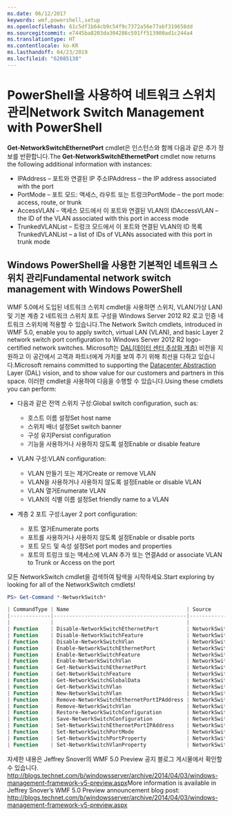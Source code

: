 ```yaml
---
ms.date: 06/12/2017
keywords: wmf,powershell,setup
ms.openlocfilehash: 61c5df1b64cb9c54f9c7372a56e77abf319658dd
ms.sourcegitcommit: e7445ba8203da304286c591ff513900ad1c244a4
ms.translationtype: HT
ms.contentlocale: ko-KR
ms.lasthandoff: 04/23/2019
ms.locfileid: "62085138"
---
```

# <a name="network-switch-management-with-powershell"></a><span data-ttu-id="ff914-102">PowerShell을 사용하여 네트워크 스위치 관리</span><span class="sxs-lookup"><span data-stu-id="ff914-102">Network Switch Management with PowerShell</span></span>

<span data-ttu-id="ff914-103">**Get-NetworkSwitchEthernetPort** cmdlet은 인스턴스와 함께 다음과 같은 추가 정보를 반환합니다.</span><span class="sxs-lookup"><span data-stu-id="ff914-103">The **Get-NetworkSwitchEthernetPort** cmdlet now returns the following additional information with instances:</span></span>

- <span data-ttu-id="ff914-104">IPAddress – 포트와 연결된 IP 주소</span><span class="sxs-lookup"><span data-stu-id="ff914-104">IPAddress – the IP address associated with the port</span></span>
- <span data-ttu-id="ff914-105">PortMode – 포트 모드: 액세스, 라우트 또는 트렁크</span><span class="sxs-lookup"><span data-stu-id="ff914-105">PortMode – the port mode: access, route, or trunk</span></span>
- <span data-ttu-id="ff914-106">AccessVLAN – 액세스 모드에서 이 포트와 연결된 VLAN의 ID</span><span class="sxs-lookup"><span data-stu-id="ff914-106">AccessVLAN – the ID of the VLAN associated with this port in access mode</span></span>
- <span data-ttu-id="ff914-107">TrunkedVLANList – 트렁크 모드에서 이 포트와 연결된 VLAN의 ID 목록</span><span class="sxs-lookup"><span data-stu-id="ff914-107">TrunkedVLANList – a list of IDs of VLANs associated with this port in trunk mode</span></span>

## <a name="fundamental-network-switch-management-with-windows-powershell"></a><span data-ttu-id="ff914-108">Windows PowerShell을 사용한 기본적인 네트워크 스위치 관리</span><span class="sxs-lookup"><span data-stu-id="ff914-108">Fundamental network switch management with Windows PowerShell</span></span>

<span data-ttu-id="ff914-109">WMF 5.0에서 도입된 네트워크 스위치 cmdlet을 사용하면 스위치, VLAN(가상 LAN) 및 기본 계층 2 네트워크 스위치 포트 구성을 Windows Server 2012 R2 로고 인증 네트워크 스위치에 적용할 수 있습니다.</span><span class="sxs-lookup"><span data-stu-id="ff914-109">The Network Switch cmdlets, introduced in WMF 5.0, enable you to apply switch, virtual LAN (VLAN), and basic Layer 2 network switch port configuration to Windows Server 2012 R2 logo-certified network switches.</span></span> <span data-ttu-id="ff914-110">Microsoft는 [DAL(데이터 센터 추상화 계층)](http://technet.microsoft.com/cloud/dal.aspx) 비전을 지원하고 이 공간에서 고객과 파트너에게 가치를 보여 주기 위해 최선을 다하고 있습니다.</span><span class="sxs-lookup"><span data-stu-id="ff914-110">Microsoft remains committed to supporting the [Datacenter Abstraction](http://technet.microsoft.com/cloud/dal.aspx) Layer (DAL) vision, and to show value for our customers and partners in this space.</span></span> <span data-ttu-id="ff914-111">이러한 cmdlet을 사용하여 다음을 수행할 수 있습니다.</span><span class="sxs-lookup"><span data-stu-id="ff914-111">Using these cmdlets you can perform:</span></span>

- <span data-ttu-id="ff914-112">다음과 같은 전역 스위치 구성:</span><span class="sxs-lookup"><span data-stu-id="ff914-112">Global switch configuration, such as:</span></span>
    - <span data-ttu-id="ff914-113">호스트 이름 설정</span><span class="sxs-lookup"><span data-stu-id="ff914-113">Set host name</span></span>
    - <span data-ttu-id="ff914-114">스위치 배너 설정</span><span class="sxs-lookup"><span data-stu-id="ff914-114">Set switch banner</span></span>
    - <span data-ttu-id="ff914-115">구성 유지</span><span class="sxs-lookup"><span data-stu-id="ff914-115">Persist configuration</span></span>
    - <span data-ttu-id="ff914-116">기능을 사용하거나 사용하지 않도록 설정</span><span class="sxs-lookup"><span data-stu-id="ff914-116">Enable or disable feature</span></span>

- <span data-ttu-id="ff914-117">VLAN 구성:</span><span class="sxs-lookup"><span data-stu-id="ff914-117">VLAN configuration:</span></span>
    - <span data-ttu-id="ff914-118">VLAN 만들기 또는 제거</span><span class="sxs-lookup"><span data-stu-id="ff914-118">Create or remove VLAN</span></span>
    - <span data-ttu-id="ff914-119">VLAN을 사용하거나 사용하지 않도록 설정</span><span class="sxs-lookup"><span data-stu-id="ff914-119">Enable or disable VLAN</span></span>
    - <span data-ttu-id="ff914-120">VLAN 열거</span><span class="sxs-lookup"><span data-stu-id="ff914-120">Enumerate VLAN</span></span>
    - <span data-ttu-id="ff914-121">VLAN의 식별 이름 설정</span><span class="sxs-lookup"><span data-stu-id="ff914-121">Set friendly name to a VLAN</span></span>

- <span data-ttu-id="ff914-122">계층 2 포트 구성:</span><span class="sxs-lookup"><span data-stu-id="ff914-122">Layer 2 port configuration:</span></span>
    - <span data-ttu-id="ff914-123">포트 열거</span><span class="sxs-lookup"><span data-stu-id="ff914-123">Enumerate ports</span></span>
    - <span data-ttu-id="ff914-124">포트를 사용하거나 사용하지 않도록 설정</span><span class="sxs-lookup"><span data-stu-id="ff914-124">Enable or disable ports</span></span>
    - <span data-ttu-id="ff914-125">포트 모드 및 속성 설정</span><span class="sxs-lookup"><span data-stu-id="ff914-125">Set port modes and properties</span></span>
    - <span data-ttu-id="ff914-126">포트의 트렁크 또는 액세스에 VLAN 추가 또는 연결</span><span class="sxs-lookup"><span data-stu-id="ff914-126">Add or associate VLAN to Trunk or Access on the port</span></span>

<span data-ttu-id="ff914-127">모든 NetworkSwitch cmdlet을 검색하여 탐색을 시작하세요.</span><span class="sxs-lookup"><span data-stu-id="ff914-127">Start exploring by looking for all of the NetworkSwitch cmdlets!</span></span>

```powershell
PS> Get-Command *-NetworkSwitch*

| CommandType | Name                                      | Source        |
|-------------|-------------------------------------------|---------------|
|             |                                           |               |
| Function    | Disable-NetworkSwitchEthernetPort         | NetworkSwitch |
| Function    | Disable-NetworkSwitchFeature              | NetworkSwitch |
| Function    | Disable-NetworkSwitchVlan                 | NetworkSwitch |
| Function    | Enable-NetworkSwitchEthernetPort          | NetworkSwitch |
| Function    | Enable-NetworkSwitchFeature               | NetworkSwitch |
| Function    | Enable-NetworkSwitchVlan                  | NetworkSwitch |
| Function    | Get-NetworkSwitchEthernetPort             | NetworkSwitch |
| Function    | Get-NetworkSwitchFeature                  | NetworkSwitch |
| Function    | Get-NetworkSwitchGlobalData               | NetworkSwitch |
| Function    | Get-NetworkSwitchVlan                     | NetworkSwitch |
| Function    | New-NetworkSwitchVlan                     | NetworkSwitch |
| Function    | Remove-NetworkSwitchEthernetPortIPAddress | NetworkSwitch |
| Function    | Remove-NetworkSwitchVlan                  | NetworkSwitch |
| Function    | Restore-NetworkSwitchConfiguration        | NetworkSwitch |
| Function    | Save-NetworkSwitchConfiguration           | NetworkSwitch |
| Function    | Set-NetworkSwitchEthernetPortIPAddress    | NetworkSwitch |
| Function    | Set-NetworkSwitchPortMode                 | NetworkSwitch |
| Function    | Set-NetworkSwitchPortProperty             | NetworkSwitch |
| Function    | Set-NetworkSwitchVlanProperty             | NetworkSwitch |
```

<span data-ttu-id="ff914-128">자세한 내용은 Jeffrey Snover의 WMF 5.0 Preview 공지 블로그 게시물에서 확인할 수 있습니다. <http://blogs.technet.com/b/windowsserver/archive/2014/04/03/windows-management-framework-v5-preview.aspx></span><span class="sxs-lookup"><span data-stu-id="ff914-128">More information is available in Jeffrey Snover’s WMF 5.0 Preview announcement blog post: <http://blogs.technet.com/b/windowsserver/archive/2014/04/03/windows-management-framework-v5-preview.aspx></span></span>
